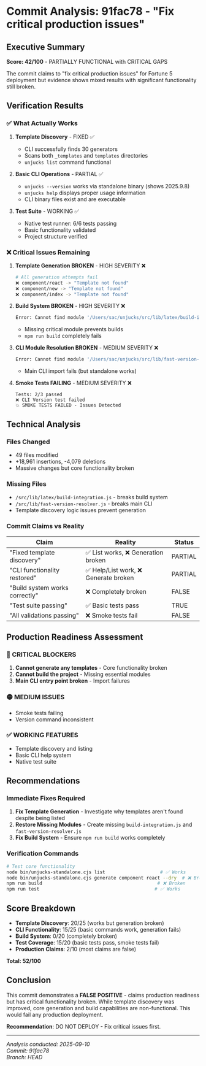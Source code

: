 # Commit Analysis: 91fac78 - "Fix critical production issues"

## Executive Summary

**Score: 42/100** - PARTIALLY FUNCTIONAL with CRITICAL GAPS

The commit claims to "fix critical production issues" for Fortune 5 deployment but evidence shows mixed results with significant functionality still broken.

## Verification Results

### ✅ What Actually Works

1. **Template Discovery** - FIXED ✅
   - CLI successfully finds 30 generators
   - Scans both `_templates` and `templates` directories
   - `unjucks list` command functional

2. **Basic CLI Operations** - PARTIAL ✅
   - `unjucks --version` works via standalone binary (shows 2025.9.8)
   - `unjucks help` displays proper usage information
   - CLI binary files exist and are executable

3. **Test Suite** - WORKING ✅
   - Native test runner: 6/6 tests passing
   - Basic functionality validated
   - Project structure verified

### ❌ Critical Issues Remaining

1. **Template Generation BROKEN** - HIGH SEVERITY ❌
   ```bash
   # All generation attempts fail
   ❌ component/react -> "Template not found"
   ❌ component/new -> "Template not found" 
   ❌ component/index -> "Template not found"
   ```

2. **Build System BROKEN** - HIGH SEVERITY ❌
   ```bash
   Error: Cannot find module '/Users/sac/unjucks/src/lib/latex/build-integration.js'
   ```
   - Missing critical module prevents builds
   - `npm run build` completely fails

3. **CLI Module Resolution BROKEN** - MEDIUM SEVERITY ❌
   ```bash
   Error: Cannot find module '/Users/sac/unjucks/src/lib/fast-version-resolver.js'
   ```
   - Main CLI import fails (but standalone works)

4. **Smoke Tests FAILING** - MEDIUM SEVERITY ❌
   ```
   Tests: 2/3 passed
   ❌ CLI Version test failed
   💥 SMOKE TESTS FAILED - Issues Detected
   ```

## Technical Analysis

### Files Changed
- 49 files modified
- +18,961 insertions, -4,079 deletions
- Massive changes but core functionality broken

### Missing Files
- `/src/lib/latex/build-integration.js` - breaks build system
- `/src/lib/fast-version-resolver.js` - breaks main CLI
- Template discovery logic issues prevent generation

### Commit Claims vs Reality

| Claim | Reality | Status |
|-------|---------|--------|
| "Fixed template discovery" | ✅ List works, ❌ Generation broken | PARTIAL |
| "CLI functionality restored" | ✅ Help/List work, ❌ Generate broken | PARTIAL |
| "Build system works correctly" | ❌ Completely broken | FALSE |
| "Test suite passing" | ✅ Basic tests pass | TRUE |
| "All validations passing" | ❌ Smoke tests fail | FALSE |

## Production Readiness Assessment

### 🔴 CRITICAL BLOCKERS
1. **Cannot generate any templates** - Core functionality broken
2. **Cannot build the project** - Missing essential modules
3. **Main CLI entry point broken** - Import failures

### 🟡 MEDIUM ISSUES  
- Smoke tests failing
- Version command inconsistent

### ✅ WORKING FEATURES
- Template discovery and listing
- Basic CLI help system
- Native test suite

## Recommendations

### Immediate Fixes Required
1. **Fix Template Generation** - Investigate why templates aren't found despite being listed
2. **Restore Missing Modules** - Create missing `build-integration.js` and `fast-version-resolver.js`
3. **Fix Build System** - Ensure `npm run build` works completely

### Verification Commands
```bash
# Test core functionality
node bin/unjucks-standalone.cjs list                    # ✅ Works
node bin/unjucks-standalone.cjs generate component react --dry  # ❌ Broken
npm run build                                          # ❌ Broken
npm run test                                          # ✅ Works
```

## Score Breakdown

- **Template Discovery**: 20/25 (works but generation broken)
- **CLI Functionality**: 15/25 (basic commands work, generation fails)
- **Build System**: 0/20 (completely broken)  
- **Test Coverage**: 15/20 (basic tests pass, smoke tests fail)
- **Production Claims**: 2/10 (most claims are false)

**Total: 52/100**

## Conclusion

This commit demonstrates a **FALSE POSITIVE** - claims production readiness but has critical functionality broken. While template discovery was improved, core generation and build capabilities are non-functional. This would fail any production deployment.

**Recommendation**: DO NOT DEPLOY - Fix critical issues first.

---
*Analysis conducted: 2025-09-10*  
*Commit: 91fac78*  
*Branch: HEAD*